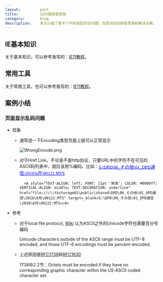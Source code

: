```yaml
---
layout:         post
title:          IE问题排查思路
category:       blog
description:    本文小结了若干个不同类型的IE问题，及其对应的排查思路和解决方案。
---
```


## IE基本知识

关于基本知识，可以参考我写的：[IE11教程](http://blog.wuwenxiang.net/WeKnow-IE11)。

## 常用工具

关于常用工具，也可以参考我写的：[IE11教程](http://blog.wuwenxiang.net/WeKnow-IE11)。

## 案例小结

### 页面显示乱码问题

- 现象
	- 通常选一下Encoding类型页面上就可以正常显示

		![WrongEncode.png](http://7xudfs.com1.z0.glb.clouddn.com/4d8fa0ac19d8424ca40c1035bd057cc4-WrongEncode.png)
	- 对于Href Link，不论是不是http协议，只要URL中的字符不在可见的ASCII码列表中，就应该用%编码。比如：<A style="TEXT-ALIGN: left; FONT: 11pt '宋体'; COLOR: #0000ff; VERTICAL-ALIGN: middle; TEXT-DECORATION: underline" href="file:///\\tkstorage01\public\shared\DPD\06_その他\01_DPD通信\2016\6月\00122.MTS" target=_blank>S:\DPD\06_その他\01_DPD通信\2016\6月\00122.MTS</A>
	
			<A style="TEXT-ALIGN: left; FONT: 11pt '宋体'; COLOR: #0000ff; VERTICAL-ALIGN: middle; TEXT-DECORATION: underline" href="file:///\\tkstorage01\public\shared\DPD\06_その他\01_DPD通信\2016\6月\00122.MTS" target=_blank>S:\DPD\06_その他\01_DPD通信\2016\6月\00122.MTS</A>
- 参考
	- 对于local file protocol, [Wiki](https://en.wikipedia.org/wiki/File_URI_scheme) 认为ASCII之外的Unicode字符也需要百分号编码
	
		Unicode characters outside of the ASCII range must be UTF-8 encoded, and those UTF-8 encodings must be percent-encoded.
	
	- 上述原因是[RFC1738](https://tools.ietf.org/html/rfc1738)和[RFC1630](https://tools.ietf.org/html/rfc1630)
	
		1738中2.2节：Octets must be encoded if they have no corresponding graphic   character within the US-ASCII coded character set.
